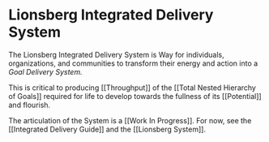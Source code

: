 # Lionsberg Integrated Delivery System
The Lionsberg Integrated Delivery System is Way for individuals, organizations, and communities to transform their energy and action into a _Goal Delivery System._ 

This is critical to producing [[Throughput]] of the [[Total Nested Hierarchy of Goals]] required for life to develop towards the fullness of its [[Potential]] and flourish. 

The articulation of the System is a [[Work In Progress]]. For now, see the [[Integrated Delivery Guide]] and the [[Lionsberg System]]. 